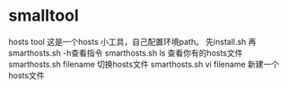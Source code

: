 # smalltool
hosts tool
这是一个hosts 小工具，自己配置环境path。
先install.sh
再smarthosts.sh -h查看指令
smarthosts.sh  ls 查看你有的hosts文件
smarthosts.sh  filename  切换hosts文件
smarthosts.sh  vi filename  新建一个hosts文件
